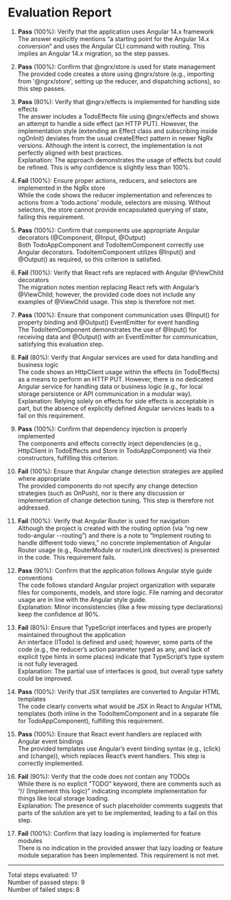 # Evaluation Report

1. **Pass** (100%): Verify that the application uses Angular 14.x framework  
   The answer explicitly mentions “a starting point for the Angular 14.x conversion” and uses the Angular CLI command with routing. This implies an Angular 14.x migration, so the step passes.

2. **Pass** (100%): Confirm that @ngrx/store is used for state management  
   The provided code creates a store using @ngrx/store (e.g., importing from '@ngrx/store', setting up the reducer, and dispatching actions), so this step passes.

3. **Pass** (80%): Verify that @ngrx/effects is implemented for handling side effects  
   The answer includes a TodoEffects file using @ngrx/effects and shows an attempt to handle a side effect (an HTTP PUT). However, the implementation style (extending an Effect class and subscribing inside ngOnInit) deviates from the usual createEffect pattern in newer NgRx versions. Although the intent is correct, the implementation is not perfectly aligned with best practices.  
   Explanation: The approach demonstrates the usage of effects but could be refined. This is why confidence is slightly less than 100%.

4. **Fail** (100%): Ensure proper actions, reducers, and selectors are implemented in the NgRx store  
   While the code shows the reducer implementation and references to actions from a 'todo.actions' module, selectors are missing. Without selectors, the store cannot provide encapsulated querying of state, failing this requirement.

5. **Pass** (100%): Confirm that components use appropriate Angular decorators (@Component, @Input, @Output)  
   Both TodoAppComponent and TodoItemComponent correctly use Angular decorators. TodoItemComponent utilizes @Input() and @Output() as required, so this criterion is satisfied.

6. **Fail** (100%): Verify that React refs are replaced with Angular @ViewChild decorators  
   The migration notes mention replacing React refs with Angular’s @ViewChild; however, the provided code does not include any examples of @ViewChild usage. This step is therefore not met.

7. **Pass** (100%): Ensure that component communication uses @Input() for property binding and @Output() EventEmitter for event handling  
   The TodoItemComponent demonstrates the use of @Input() for receiving data and @Output() with an EventEmitter for communication, satisfying this evaluation step.

8. **Fail** (80%): Verify that Angular services are used for data handling and business logic  
   The code shows an HttpClient usage within the effects (in TodoEffects) as a means to perform an HTTP PUT. However, there is no dedicated Angular service for handling data or business logic (e.g., for local storage persistence or API communication in a modular way).  
   Explanation: Relying solely on effects for side effects is acceptable in part, but the absence of explicitly defined Angular services leads to a fail on this requirement.

9. **Pass** (100%): Confirm that dependency injection is properly implemented  
   The components and effects correctly inject dependencies (e.g., HttpClient in TodoEffects and Store<TodoState> in TodoAppComponent) via their constructors, fulfilling this criterion.

10. **Fail** (100%): Ensure that Angular change detection strategies are applied where appropriate  
    The provided components do not specify any change detection strategies (such as OnPush), nor is there any discussion or implementation of change detection tuning. This step is therefore not addressed.

11. **Fail** (100%): Verify that Angular Router is used for navigation  
    Although the project is created with the routing option (via “ng new todo-angular --routing”) and there is a note to “Implement routing to handle different todo views,” no concrete implementation of Angular Router usage (e.g., RouterModule or routerLink directives) is presented in the code. This requirement fails.

12. **Pass** (90%): Confirm that the application follows Angular style guide conventions  
    The code follows standard Angular project organization with separate files for components, models, and store logic. File naming and decorator usage are in line with the Angular style guide.  
    Explanation: Minor inconsistencies (like a few missing type declarations) keep the confidence at 90%.

13. **Fail** (80%): Ensure that TypeScript interfaces and types are properly maintained throughout the application  
    An interface (ITodo) is defined and used; however, some parts of the code (e.g., the reducer’s action parameter typed as any, and lack of explicit type hints in some places) indicate that TypeScript’s type system is not fully leveraged.  
    Explanation: The partial use of interfaces is good, but overall type safety could be improved.

14. **Pass** (100%): Verify that JSX templates are converted to Angular HTML templates  
    The code clearly converts what would be JSX in React to Angular HTML templates (both inline in the TodoItemComponent and in a separate file for TodoAppComponent), fulfilling this requirement.

15. **Pass** (100%): Ensure that React event handlers are replaced with Angular event bindings  
    The provided templates use Angular’s event binding syntax (e.g., (click) and (change)), which replaces React’s event handlers. This step is correctly implemented.

16. **Fail** (90%): Verify that the code does not contain any TODOs  
    While there is no explicit "TODO" keyword, there are comments such as “// (Implement this logic)” indicating incomplete implementation for things like local storage loading.  
    Explanation: The presence of such placeholder comments suggests that parts of the solution are yet to be implemented, leading to a fail on this step.

17. **Fail** (100%): Confirm that lazy loading is implemented for feature modules  
    There is no indication in the provided answer that lazy loading or feature module separation has been implemented. This requirement is not met.

---

Total steps evaluated: 17  
Number of passed steps: 9  
Number of failed steps: 8